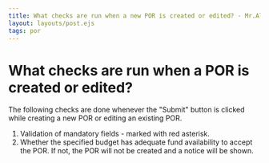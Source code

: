 ```yaml
---
title: What checks are run when a new POR is created or edited? - Mr.Albert POR Guides
layout: layouts/post.ejs
tags: por
---
```


# What checks are run when a POR is created or edited?

The following checks are done whenever the "Submit" button is clicked while creating a new POR or editing an existing POR.

1. Validation of mandatory fields - marked with red asterisk.
2. Whether the specified budget has adequate fund availability to accept the POR. If not, the POR will not be created and a notice will be shown. 